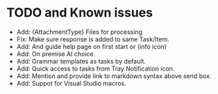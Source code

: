 # TODO and Known issues

- Add: {AttachmentType} Files for processing
- Fix: Make sure response is added to same Task/Item.
- Add: And guide help page on first start or (info icon)
- Add: On premise AI choice.
- Add: Grammar templates as tasks by default.
- Add: Quick access to tasks from Tray Notification icon.
- Add: Mention and provide link to markdown syntax above send box.
- Add: Suppot for Visual Studio macros.